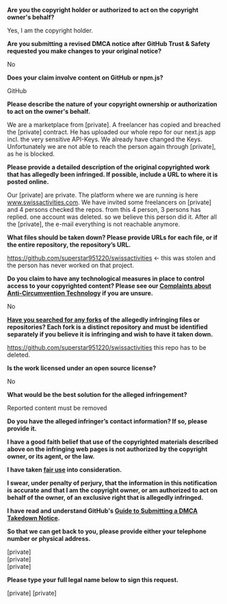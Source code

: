 **Are you the copyright holder or authorized to act on the copyright owner's behalf?**

Yes, I am the copyright holder.

**Are you submitting a revised DMCA notice after GitHub Trust & Safety requested you make changes to your original notice?**

No

**Does your claim involve content on GitHub or npm.js?**

GitHub

**Please describe the nature of your copyright ownership or authorization to act on the owner's behalf.**

We are a marketplace from [private]. A freelancer has copied and breached the [private] contract. He has uploaded our whole repo for our next.js app incl. the very sensitive API-Keys. We already have changed the Keys. Unfortunately we are not able to reach the person again through [private], as he is blocked.

**Please provide a detailed description of the original copyrighted work that has allegedly been infringed. If possible, include a URL to where it is posted online.**

Our [private] are private. The platform where we are running is here www.swissactivities.com. We have invited some freelancers on [private] and 4 persons checked the repos. from this 4 person, 3 persons has replied. one account was deleted. so we believe this person did it. After all the [private], the e-mail everything is not reachable anymore.

**What files should be taken down? Please provide URLs for each file, or if the entire repository, the repository’s URL.**

https://github.com/superstar951220/swissactivities <- this was stolen and the person has never worked on that project.

**Do you claim to have any technological measures in place to control access to your copyrighted content? Please see our <a href="https://docs.github.com/articles/guide-to-submitting-a-dmca-takedown-notice#complaints-about-anti-circumvention-technology">Complaints about Anti-Circumvention Technology</a> if you are unsure.**

No

**<a href="https://docs.github.com/articles/dmca-takedown-policy#b-what-about-forks-or-whats-a-fork">Have you searched for any forks</a> of the allegedly infringing files or repositories? Each fork is a distinct repository and must be identified separately if you believe it is infringing and wish to have it taken down.**

https://github.com/superstar951220/swissactivities this repo has to be deleted.

**Is the work licensed under an open source license?**

No

**What would be the best solution for the alleged infringement?**

Reported content must be removed

**Do you have the alleged infringer’s contact information? If so, please provide it.**

**I have a good faith belief that use of the copyrighted materials described above on the infringing web pages is not authorized by the copyright owner, or its agent, or the law.**

**I have taken <a href="https://www.lumendatabase.org/topics/22">fair use</a> into consideration.**

**I swear, under penalty of perjury, that the information in this notification is accurate and that I am the copyright owner, or am authorized to act on behalf of the owner, of an exclusive right that is allegedly infringed.**

**I have read and understand GitHub's <a href="https://docs.github.com/articles/guide-to-submitting-a-dmca-takedown-notice/">Guide to Submitting a DMCA Takedown Notice</a>.**

**So that we can get back to you, please provide either your telephone number or physical address.**

[private]  
[private]  
[private]  

**Please type your full legal name below to sign this request.**

[private] [private]  
